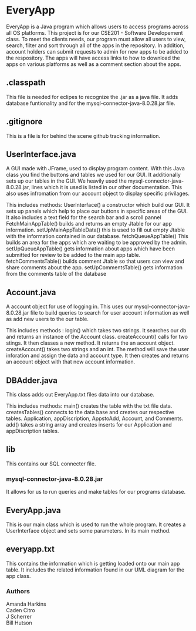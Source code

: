 # EveryApp
EveryApp is a Java program which allows users to access programs across all OS platforms. This project is for our CSE201 - Software Developement class. To meet the clients needs, our program must allow all users to view, search, filter and sort through all of the apps in the repository. In addition, account holders can submit requests to admin for new apps to be added to the respository. The apps will have access links to how to download the apps on various platforms as well as a comment section about the apps. 

## .classpath
This file is needed for eclipes to recognize the .jar as a java file. It adds database funtionality and for the mysql-connector-java-8.0.28.jar file. 

## .gitignore
This is a file is for behind the scene github tracking information. 

## UserInterface.java
A GUI made with JFrame, used to display program content. With this Java class you find the buttons and tables we used for our GUI. It additionally sets up our tables in the GUI. We heavily used the mysql-connector-java-8.0.28.jar, lines which it is used is listed in our other documentation. This also uses infromation from our account object to display specific privilages.

This includes methods:
UserInterface() a constructor which build our GUI. It sets up panels which help to place our buttons in specific areas of the GUI. It also includes a text field for the search bar and a scroll pannel
FetchMainAppTable() builds and returns an empty Jtable for our app information.
setUpMainAppTableData() this is used to fill out empty Jtable with the information contained in our database. 
fetchQueueAppTable() This builds an area for the apps which are waiting to be approved by the admin.
setUpQueueAppTable() gets information about apps which have been submitted for review to be added to the main app table.
fetchCommentsTable() builds comment Jtable so that users can view and share comments about the app. 
setUpCommentsTable() gets information from the comments table of the database

## Account.java
A account object for use of logging in. This uses our mysql-connector-java-8.0.28.jar file to build queries to search for user account information as well as add new users to the our table. 

This includes methods : 
login() which takes two strings. It searches our db and returns an instance of the Account class.
createAccount() calls for two stings. It then classes a new method. It returns the an account object. 
createAccount() takes two strings and an int. The method will save the user inforation and assign the data and account type. It then creates and returns an account object with that new account information. 

## DBAdder.java
This class adds out EveryApp.txt files data into our database. 

This includes methods: 
main() creates the table with the txt file data. 
createsTables() connects to the data base and creates our respective tables. Application, appDiscription, AppstoAdd, Account, and Comments. 
add() takes a string array and creates inserts for our Application and appDiscription tables.

## lib
This contains our SQL connecter file. 
### mysql-connector-java-8.0.28.jar
It allows for us to run queries and make tables for our programs database. 

## EveryApp.java
This is our main class which is used to run the whole program. It creates a UserInterface object and sets some parameters. In its main method. 

## everyapp.txt
This contains the information which is getting loaded onto our main app table. It includes the related information found in our UML diagram for the app class. 

### Authors
Amanda Harkins  <br />
Caden Citro  <br />
J Scherrer  <br />
Bill Hutson   
